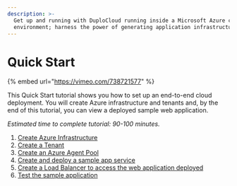 ```yaml
---
description: >-
  Get up and running with DuploCloud running inside a Microsoft Azure cloud
  environment; harness the power of generating application infrastructures.
---
```


# Quick Start

{% embed url="https://vimeo.com/738721577" %}

This Quick Start tutorial shows you how to set up an end-to-end cloud deployment. You will create Azure infrastructure and tenants and, by the end of this tutorial, you can view a deployed sample web application.

_Estimated time to complete tutorial: 90-100 minutes._

1. [Create Azure Infrastructure](step-1-infrastructure.md)
2. [Create a Tenant](step-2-tenant.md)
3. [Create an Azure Agent Pool](step-3-create-azure-agent-pool.md)
4. [Create and deploy a sample app service](step-4-create-app-via-k8s.md)
5. [Create a Load Balancer to access the web application deployed](step-5-create-a-load-balancer.md)
6. [Test the sample application](step-6-test-the-application.md)

